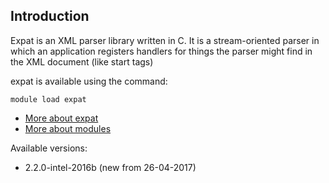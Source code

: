 ## Introduction
Expat is an XML parser library written in C. It is a stream-oriented parser in which an application registers handlers for things the parser might find in the XML document (like start tags) 

expat is available using the command:

```
module load expat
```

* [More about expat](http://expat.sourceforge.net/)
* [More about modules](Local:/systems/lisa/software/modules)

Available versions:

* 2.2.0-intel-2016b (new from 26-04-2017)